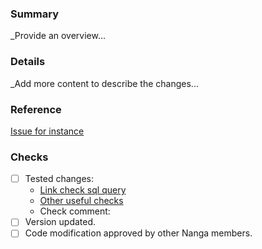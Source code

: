 ### Summary

\_Provide an overview...

### Details

\_Add more content to describe the changes...

### Reference

[Issue for instance](https://airtable.com/app8gA9M46hqIfBPO/tblOkJO3J4H7C15au/)

### Checks

- [ ] Tested changes:
  - [Link check sql query](https://app.snowflake.com/us-east-1/eka42928)
  - [Other useful checks](https://docs.google.com/spreadsheets/)
  - Check comment:
- [ ] Version updated.
- [ ] Code modification approved by other Nanga members.